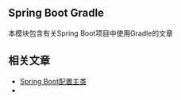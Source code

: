 ## Spring Boot Gradle

本模块包含有关Spring Boot项目中使用Gradle的文章

## 相关文章

+ [Spring Boot配置主类](docs/SpringBoot配置主类.md)
+ []()